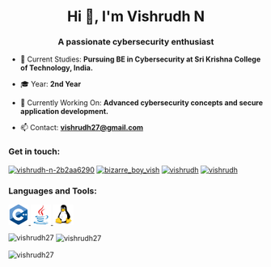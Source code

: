 
<h1 align="center">Hi 👋, I'm Vishrudh N</h1>
<h3 align="center">A passionate cybersecurity enthusiast</h3>

- 🏫 Current Studies: **Pursuing BE in Cybersecurity at Sri Krishna College of Technology, India.**

- 🎓 Year: **2nd Year**

- 🌱 Currently Working On: **Advanced cybersecurity concepts and secure application development.**

- 📫 Contact: **vishrudh27@gmail.com**

<h3 align="left">Get in touch:</h3>
<p align="left">
<a href="https://linkedin.com/in/vishrudh-n-2b2aa6290" target="blank"><img align="center" src="https://raw.githubusercontent.com/rahuldkjain/github-profile-readme-generator/master/src/images/icons/Social/linked-in-alt.svg" alt="vishrudh-n-2b2aa6290" height="30" width="40" /></a>
<a href="https://instagram.com/bizarre_boy_vish" target="blank"><img align="center" src="https://raw.githubusercontent.com/rahuldkjain/github-profile-readme-generator/master/src/images/icons/Social/instagram.svg" alt="bizarre_boy_vish" height="30" width="40" /></a>
<a href="https://www.leetcode.com/vishrudh" target="blank"><img align="center" src="https://raw.githubusercontent.com/rahuldkjain/github-profile-readme-generator/master/src/images/icons/Social/leet-code.svg" alt="vishrudh" height="30" width="40" /></a>
  <a href="https://auth.geeksforgeeks.org/user/vishrudh" target="blank"><img align="center" src="https://raw.githubusercontent.com/rahuldkjain/github-profile-readme-generator/master/src/images/icons/Social/geeks-for-geeks.svg" alt="vishrudh" height="30" width="40" /></a>
</p>
</p>

<h3 align="left">Languages and Tools:</h3>
<p align="left"> <a href="https://www.w3schools.com/cpp/" target="_blank" rel="noreferrer"> <img src="https://raw.githubusercontent.com/devicons/devicon/master/icons/cplusplus/cplusplus-original.svg" alt="cplusplus" width="40" height="40"/> </a> <a href="https://www.java.com" target="_blank" rel="noreferrer"> <img src="https://raw.githubusercontent.com/devicons/devicon/master/icons/java/java-original.svg" alt="java" width="40" height="40"/> </a> <a href="https://www.linux.org/" target="_blank" rel="noreferrer"> <img src="https://raw.githubusercontent.com/devicons/devicon/master/icons/linux/linux-original.svg" alt="linux" width="40" height="40"/> </a> </p>

<p><img align="left" src="https://github-readme-stats.vercel.app/api/top-langs?username=vishrudh27&show_icons=true&locale=en&layout=compact" alt="vishrudh27" /></p>

<p>&nbsp;<img align="center" src="https://github-readme-stats.vercel.app/api?username=vishrudh27&show_icons=true&locale=en" alt="vishrudh27" /></p>

<p><img align="center" src="https://github-readme-streak-stats.herokuapp.com/?user=vishrudh27&" alt="vishrudh27" /></p>
